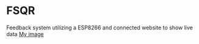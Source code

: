 # FSQR
Feedback system utilizing a ESP8266 and connected website to show live data
[My image](https://drive.google.com/file/d/1zB5vWxx9wwHM8W6TXj1Qb7_aAWktk8oK/view?usp=sharing)
